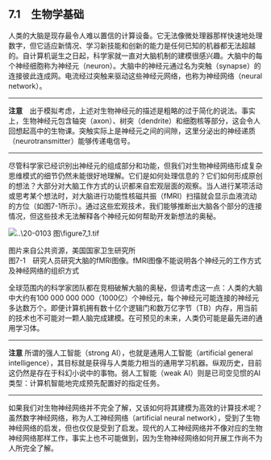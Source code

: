   

## 7.1　生物学基础

人类的大脑是现存最令人难以置信的计算设备。它无法像微处理器那样快速地处理数字，但它适应新情况、学习新技能和创新的能力是任何已知的机器都无法超越的。自计算机诞生之日起，科学家就一直对大脑机制的建模很感兴趣。大脑中的每个神经细胞称为神经元（neuron）。大脑中的神经元通过名为突触（synapse）的连接彼此连成网。电流经过突触来驱动这些神经元网络，也称为神经网络（neural network）。

---

  

**注意**　出于模拟考虑，上述对生物神经元的描述是粗略的过于简化的说法。事实上，生物神经元包含轴突（axon）、树突（dendrite）和细胞核等部分，这会令人回想起高中的生物课。突触实际上是神经元之间的间隙，这里分泌出的神经递质（neurotransmitter）能够传递电信号。

---

  

尽管科学家已经识别出神经元的组成部分和功能，但我们对生物神经网络形成复杂思维模式的细节仍然未能很好地理解。它们是如何处理信息的？它们如何形成原创的想法？大部分对大脑工作方式的认识都来自宏观层面的观察。当人进行某项活动或思考某个想法时，对大脑进行功能性核磁共振（fMRI）扫描就会显示血液流动的方位（如图7-1所示）。通过这些宏观技术，我们能够推断出大脑各个部分的连接情况，但这些技术无法解释各个神经元如何帮助开发新想法的奥秘。

![..\20-0103 图\figure7_1.tif](../0-Assets/Epubook/算法精粹：经典计算机科学问题的%20Python%20实现%20(David%20Kopec%20[Kopec,%20David])%20(Z-Library)/images/00039.jpeg)

图片来自公共资源，美国国家卫生研究所  
图7-1　研究人员研究大脑的fMRI图像。fMRI图像不能说明各个神经元的工作方式及神经网络的组织方式

全球范围内的科学家团队都在竞相破解大脑的奥秘，但请考虑这一点：人类的大脑中大约有100 000 000 000（1000亿）个神经元，每个神经元可能连接的神经元多达数万个。即便计算机拥有数十亿个逻辑门和数万亿字节（TB）内存，用当前的技术也不可能对一颗人脑完成建模。在可预见的未来，人类仍可能是最先进的通用学习体。

---

  

**注意** 所谓的强人工智能（strong AI），也就是通用人工智能（artificial general intelligence），其目标就是获得与人类能力相当的通用学习机器。纵观历史，目前这仍然是存在于科幻小说中的事物。弱人工智能（weak AI）则是已司空见惯的AI类型：计算机智能地完成预先配置好的指定任务。

---

  

如果我们对生物神经网络并不完全了解，又该如何将其建模为高效的计算技术呢？虽然数字神经网络，称为人工神经网络（artificial neural network），受到了生物神经网络的启发，但也仅仅是受到了启发。现代的人工神经网络并不像对应的生物神经网络那样工作，事实上也不可能做到，因为生物神经网络如何开展工作尚不为人所完全了解。